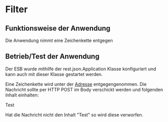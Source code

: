 # Filter


## Funktionsweise der Anwendung

Die Anwendung nimmt eine Zeichenkette entgegen

## Betrieb/Test der Anwendung

Der ESB wurde mithilfe der rest.json.Application Klasse konfiguriert und kann auch mit dieser Klasse gestartet werden.

Eine Zeichenkette wird unter der [Adresse](http://localhost:8080/foo) entgegengenommen.
Die Nachricht sollte per HTTP POST im Body verschickt werden und folgenden Inhalt einhalten:

Test

Hat die Nachricht nicht den Inhalt "Test" so wird diese verworfen.




 

